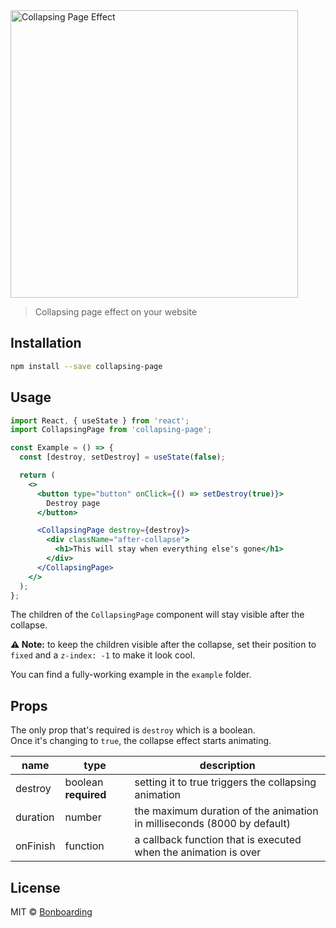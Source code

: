 <img width="460" alt="Collapsing Page Effect" src="https://bonboarding.fra1.digitaloceanspaces.com/collapsing-page/header.png">

> Collapsing page effect on your website

## Installation

```bash
npm install --save collapsing-page
```

## Usage

```jsx
import React, { useState } from 'react';
import CollapsingPage from 'collapsing-page';

const Example = () => {
  const [destroy, setDestroy] = useState(false);

  return (
    <>
      <button type="button" onClick={() => setDestroy(true)}>
        Destroy page
      </button>

      <CollapsingPage destroy={destroy}>
        <div className="after-collapse">
          <h1>This will stay when everything else's gone</h1>
        </div>
      </CollapsingPage>
    </>
  );
};
```

The children of the `CollapsingPage` component will stay visible after the collapse.

**⚠️ Note:** to keep the children visible after the collapse, set their position to `fixed` and a `z-index: -1` to make it look cool.

You can find a fully-working example in the `example` folder.

## Props

The only prop that's required is `destroy` which is a boolean.  
Once it's changing to `true`, the collapse effect starts animating.

| name     | type                 | description                                                             |
| -------- | -------------------- | ----------------------------------------------------------------------- |
| destroy  | boolean **required** | setting it to true triggers the collapsing animation                    |
| duration | number               | the maximum duration of the animation in milliseconds (8000 by default) |
| onFinish | function             | a callback function that is executed when the animation is over         |

## License

MIT © [Bonboarding](https://github.com/bonboarding)
